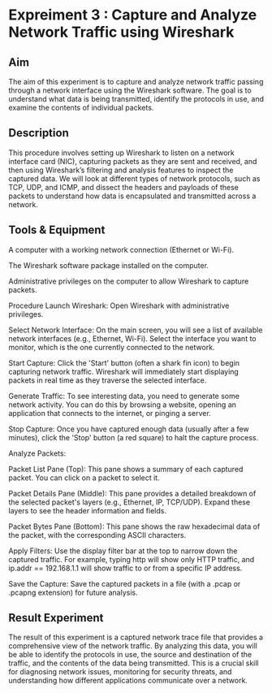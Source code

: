 # Expreiment 3 : Capture and Analyze Network Traffic using Wireshark

## Aim
The aim of this experiment is to capture and analyze network traffic passing through a network interface using the Wireshark software. The goal is to understand what data is being transmitted, identify the protocols in use, and examine the contents of individual packets.

## Description
This procedure involves setting up Wireshark to listen on a network interface card (NIC), capturing packets as they are sent and received, and then using Wireshark’s filtering and analysis features to inspect the captured data. We will look at different types of network protocols, such as TCP, UDP, and ICMP, and dissect the headers and payloads of these packets to understand how data is encapsulated and transmitted across a network.

## Tools & Equipment
A computer with a working network connection (Ethernet or Wi-Fi).

The Wireshark software package installed on the computer.

Administrative privileges on the computer to allow Wireshark to capture packets.

Procedure
Launch Wireshark: Open Wireshark with administrative privileges.

Select Network Interface: On the main screen, you will see a list of available network interfaces (e.g., Ethernet, Wi-Fi). Select the interface you want to monitor, which is the one currently connected to the network.

Start Capture: Click the 'Start' button (often a shark fin icon) to begin capturing network traffic. Wireshark will immediately start displaying packets in real time as they traverse the selected interface.

Generate Traffic: To see interesting data, you need to generate some network activity. You can do this by browsing a website, opening an application that connects to the internet, or pinging a server.

Stop Capture: Once you have captured enough data (usually after a few minutes), click the 'Stop' button (a red square) to halt the capture process.

Analyze Packets:

Packet List Pane (Top): This pane shows a summary of each captured packet. You can click on a packet to select it.

Packet Details Pane (Middle): This pane provides a detailed breakdown of the selected packet's layers (e.g., Ethernet, IP, TCP/UDP). Expand these layers to see the header information and fields.

Packet Bytes Pane (Bottom): This pane shows the raw hexadecimal data of the packet, with the corresponding ASCII characters.

Apply Filters: Use the display filter bar at the top to narrow down the captured traffic. For example, typing http will show only HTTP traffic, and ip.addr == 192.168.1.1 will show traffic to or from a specific IP address.

Save the Capture: Save the captured packets in a file (with a .pcap or .pcapng extension) for future analysis.

## Result Experiment
The result of this experiment is a captured network trace file that provides a comprehensive view of the network traffic. By analyzing this data, you will be able to identify the protocols in use, the source and destination of the traffic, and the contents of the data being transmitted. This is a crucial skill for diagnosing network issues, monitoring for security threats, and understanding how different applications communicate over a network.